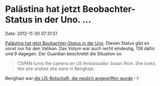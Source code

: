 Palästina hat jetzt Beobachter-Status in der Uno. \...
======================================================

Date: 2012-11-30 07:31:51

[Palästina hat jetzt Beobachter-Status in der
Uno](http://www.guardian.co.uk/world/middle-east-live/2012/nov/29/egypt-crisis-morsi-constitution-live).
Diesen Status gibt es sonst nur für den Vatikan. Das Votum war auch
recht eindeutig, 138 dafür und 9 dagegen. Der Guardian beschreibt die
Situation so:

> CSPAN turns the camera on US Ambassador Susan Rice. She looks like she
> wishes she were in Benghazi.

Benghazi war [die US-Botschaft, die neulich angegriffen
wurde](http://en.wikipedia.org/wiki/Attack_on_the_U.S._diplomatic_mission_in_Benghazi)
:-)
